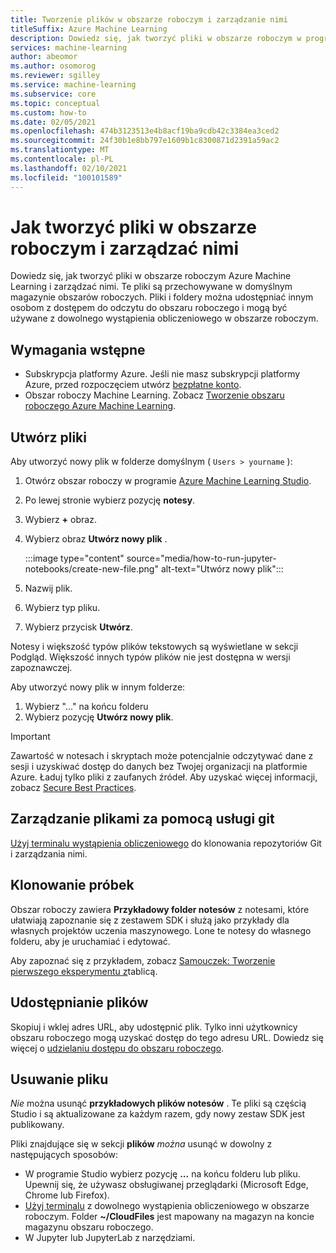 ```yaml
---
title: Tworzenie plików w obszarze roboczym i zarządzanie nimi
titleSuffix: Azure Machine Learning
description: Dowiedz się, jak tworzyć pliki w obszarze roboczym w programie Azure Machine Learning Studio i zarządzać nimi.
services: machine-learning
author: abeomor
ms.author: osomorog
ms.reviewer: sgilley
ms.service: machine-learning
ms.subservice: core
ms.topic: conceptual
ms.custom: how-to
ms.date: 02/05/2021
ms.openlocfilehash: 474b3123513e4b8acf19ba9cdb42c3384ea3ced2
ms.sourcegitcommit: 24f30b1e8bb797e1609b1c8300871d2391a59ac2
ms.translationtype: MT
ms.contentlocale: pl-PL
ms.lasthandoff: 02/10/2021
ms.locfileid: "100101589"
---
```

# <a name="how-to-create-and-manage-files-in-your-workspace"></a>Jak tworzyć pliki w obszarze roboczym i zarządzać nimi

Dowiedz się, jak tworzyć pliki w obszarze roboczym Azure Machine Learning i zarządzać nimi.  Te pliki są przechowywane w domyślnym magazynie obszarów roboczych. Pliki i foldery można udostępniać innym osobom z dostępem do odczytu do obszaru roboczego i mogą być używane z dowolnego wystąpienia obliczeniowego w obszarze roboczym.

## <a name="prerequisites"></a>Wymagania wstępne

* Subskrypcja platformy Azure. Jeśli nie masz subskrypcji platformy Azure, przed rozpoczęciem utwórz [bezpłatne konto](https://aka.ms/AMLFree).
* Obszar roboczy Machine Learning. Zobacz [Tworzenie obszaru roboczego Azure Machine Learning](how-to-manage-workspace.md).

## <a name="create-files"></a><a name="create"></a> Utwórz pliki

Aby utworzyć nowy plik w folderze domyślnym ( `Users > yourname` ):

1. Otwórz obszar roboczy w programie [Azure Machine Learning Studio](https://ml.azure.com).
1. Po lewej stronie wybierz pozycję **notesy**.
1. Wybierz **+** obraz.
1. Wybierz obraz  **Utwórz nowy plik** .

    :::image type="content" source="media/how-to-run-jupyter-notebooks/create-new-file.png" alt-text="Utwórz nowy plik":::

1. Nazwij plik.
1. Wybierz typ pliku.
1. Wybierz przycisk **Utwórz**.

Notesy i większość typów plików tekstowych są wyświetlane w sekcji Podgląd.  Większość innych typów plików nie jest dostępna w wersji zapoznawczej.

Aby utworzyć nowy plik w innym folderze:
1. Wybierz "..." na końcu folderu
1. Wybierz pozycję **Utwórz nowy plik**.

> [!IMPORTANT]
> Zawartość w notesach i skryptach może potencjalnie odczytywać dane z sesji i uzyskiwać dostęp do danych bez Twojej organizacji na platformie Azure.  Ładuj tylko pliki z zaufanych źródeł. Aby uzyskać więcej informacji, zobacz [Secure Best Practices](concept-secure-code-best-practice.md#azure-ml-studio-notebooks).

## <a name="manage-files-with-git"></a>Zarządzanie plikami za pomocą usługi git

[Użyj terminalu wystąpienia obliczeniowego](how-to-access-terminal.md#git) do klonowania repozytoriów Git i zarządzania nimi.

## <a name="clone-samples"></a>Klonowanie próbek

Obszar roboczy zawiera **Przykładowy folder notesów** z notesami, które ułatwiają zapoznanie się z zestawem SDK i służą jako przykłady dla własnych projektów uczenia maszynowego.   Lone te notesy do własnego folderu, aby je uruchamiać i edytować.  

Aby zapoznać się z przykładem, zobacz [Samouczek: Tworzenie pierwszego eksperymentu z](tutorial-1st-experiment-sdk-setup.md#azure)tablicą.

## <a name="share-files"></a>Udostępnianie plików

Skopiuj i wklej adres URL, aby udostępnić plik.  Tylko inni użytkownicy obszaru roboczego mogą uzyskać dostęp do tego adresu URL.  Dowiedz się więcej o [udzielaniu dostępu do obszaru roboczego](how-to-assign-roles.md).

## <a name="delete-a-file"></a>Usuwanie pliku

*Nie* można usunąć **przykładowych plików notesów** .  Te pliki są częścią Studio i są aktualizowane za każdym razem, gdy nowy zestaw SDK jest publikowany.  

Pliki znajdujące się w sekcji **plików** *można* usunąć w dowolny z następujących sposobów:

* W programie Studio wybierz pozycję **...** na końcu folderu lub pliku.  Upewnij się, że używasz obsługiwanej przeglądarki (Microsoft Edge, Chrome lub Firefox).
* [Użyj terminalu](how-to-access-terminal.md) z dowolnego wystąpienia obliczeniowego w obszarze roboczym. Folder **~/CloudFiles** jest mapowany na magazyn na koncie magazynu obszaru roboczego.
* W Jupyter lub JupyterLab z narzędziami.
